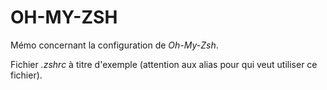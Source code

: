 # OH-MY-ZSH

Mémo concernant la configuration de _Oh-My-Zsh_.

Fichier _.zshrc_ à titre d'exemple (attention aux alias pour qui veut utiliser ce fichier).
